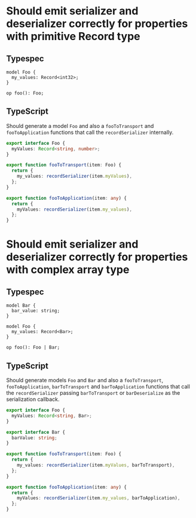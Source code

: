 # Should emit serializer and deserializer correctly for properties with primitive Record type

## Typespec

```tsp
model Foo {
  my_values: Record<int32>;
}

op foo(): Foo;
```

## TypeScript

Should generate a model `Foo` and also a `fooToTransport` and `fooToApplication` functions that call the `recordSerializer` internally.

```ts src/models/models.ts interface Foo
export interface Foo {
  myValues: Record<string, number>;
}
```

```ts src/models/serializers.ts function fooToTransport
export function fooToTransport(item: Foo) {
  return {
    my_values: recordSerializer(item.myValues),
  };
}
```

```ts src/models/serializers.ts function fooToApplication
export function fooToApplication(item: any) {
  return {
    myValues: recordSerializer(item.my_values),
  };
}
```

# Should emit serializer and deserializer correctly for properties with complex array type

## Typespec

```tsp
model Bar {
  bar_value: string;
}

model Foo {
  my_values: Record<Bar>;
}

op foo(): Foo | Bar;
```

## TypeScript

Should generate models `Foo` and `Bar` and also a `fooToTransport`, `fooToApplication`, `barToTransport` and `barToApplication` functions that call the `recordSerializer` passing `barToTransport` or `barDeserialize` as the serialization callback.

```ts src/models/models.ts interface Foo
export interface Foo {
  myValues: Record<string, Bar>;
}
```

```ts src/models/models.ts interface Bar
export interface Bar {
  barValue: string;
}
```

```ts src/models/serializers.ts function fooToTransport
export function fooToTransport(item: Foo) {
  return {
    my_values: recordSerializer(item.myValues, barToTransport),
  };
}
```

```ts src/models/serializers.ts function fooToApplication
export function fooToApplication(item: any) {
  return {
    myValues: recordSerializer(item.my_values, barToApplication),
  };
}
```
